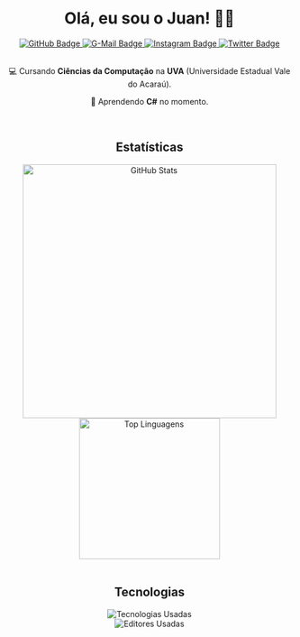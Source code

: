 <div id = "header" align = "center">
  <h1>Olá, eu sou o Juan! 👋🙃</h1>
</div>

<div id = "badges" align = "center">
  <a href="https://github.com/juancamilojc">
    <img src="https://img.shields.io/badge/-Github-000?style=for-the-badge&logo=Github&logoColor=white" alt = "GitHub Badge" />
  </a>
  <a href="mailto:jcamilo596@gmail.com">
    <img src="https://img.shields.io/badge/-Gmail-DE1A1A?style=for-the-badge&logo=Gmail&logoColor=white" alt = "G-Mail Badge" />
  </a>
  <a href="https://www.instagram.com/juan_camilo.cpp/">
    <img src="https://img.shields.io/badge/-Instagram-E4405F?style=for-the-badge&logo=Instagram&logoColor=white" alt = "Instagram Badge" />
  </a>
  <a href="https://twitter.com/juan_camilojc">
    <img src="https://img.shields.io/badge/-Twitter-1DA1F2?style=for-the-badge&logo=Twitter&logoColor=white" alt = "Twitter Badge" />
  </a>
</div><br>

<div id = "about" align = "center">
  <p>💻 Cursando <strong>Ciências da Computação</strong> na <strong>UVA</strong> (<i">Universidade Estadual Vale do Acaraú</i>).</p>
  <p>📝 Aprendendo <strong>C#</strong> no momento.</p>
</div><br>

<div id = "stats" align = "center">
  <h2>Estatísticas</h2>
  <img width = "450" src = "https://github-readme-stats.vercel.app/api?username=juancamilojc&line_height=25&count_private=true&show_icons=true&icon_color=00ff87&rank_icon=github&ring_color=00ff87&bg_color=60,171717,08203E&hide_border=true&border_radius=20&theme=dark&locale=pt-br" alt = "GitHub Stats" /><br>
  <!--- GitHub Streak
    <img width = "450" src="https://streak-stats.demolab.com?user=juancamilojc&theme=dark&hide_border=true&border_radius=20&locale=pt_BR&date_format=j%20M%5B%20Y%5D&mode=weekly&background=60%2C171717%2C08203E&ring=FFFFFF&fire=00FF87&currStreakLabel=00FF87&sideNums=00FF87" alt="GitHub Streak" /><br>
  --->
  <img width = "250" src = "https://github-readme-stats.vercel.app/api/top-langs/?username=juancamilojc&hide=hlsl,shaderlab&layout=donut-vertical&icon_color=00ff87&rank_icon=github&ring_color=00ff87&bg_color=60,171717,08203E&hide_border=true&border_radius=20&theme=dark&locale=pt-br" alt = "Top Linguagens" />
</div><br>

<div id = "tech" align = "center">
  <h2>Tecnologias</h2>
  <img src="https://skillicons.dev/icons?i=html,css,cpp,cs&theme=dark&perline=4" alt = "Tecnologias Usadas" /><br>
  <img src = "https://img.shields.io/badge/Visual_Studio_Code-0078D4?style=for-the-badge&logo=visual%20studio%20code&logoColor=white" alt = "Editores Usadas" />
</div>

